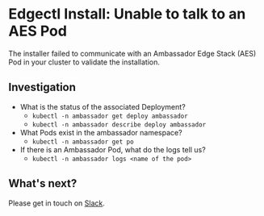 # Edgectl Install: Unable to talk to an AES Pod
 
The installer failed to communicate with an Ambassador Edge Stack (AES) Pod in your cluster to validate the installation.

## Investigation

* What is the status of the associated Deployment?
  * `kubectl -n ambassador get deploy ambassador`
  * `kubectl -n ambassador describe deploy ambassador`
* What Pods exist in the ambassador namespace?
  * `kubectl -n ambassador get po`
* If there is an Ambassador Pod, what do the logs tell us?
  * `kubectl -n ambassador logs <name of the pod>`

## What's next?

Please get in touch on [Slack](http://d6e.co/slack).
